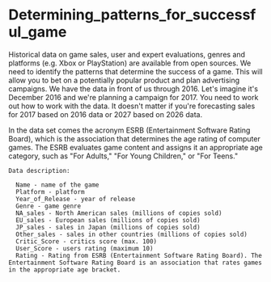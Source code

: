 # Determining_patterns_for_successful_game

Historical data on game sales, user and expert evaluations, genres and platforms (e.g. Xbox or PlayStation) are available from open sources. We need to identify the patterns that determine the success of a game. This will allow you to bet on a potentially popular product and plan advertising campaigns.
We have the data in front of us through 2016. Let's imagine it's December 2016 and we're planning a campaign for 2017. You need to work out how to work with the data. It doesn't matter if you're forecasting sales for 2017 based on 2016 data or 2027 based on 2026 data.

In the data set comes the acronym ESRB (Entertainment Software Rating Board), which is the association that determines the age rating of computer games. The ESRB evaluates game content and assigns it an appropriate age category, such as "For Adults," "For Young Children," or "For Teens."

```
Data description:

  Name - name of the game
  Platform - platform
  Year_of_Release - year of release
  Genre - game genre
  NA_sales - North American sales (millions of copies sold)
  EU_sales - European sales (millions of copies sold)
  JP_sales - sales in Japan (millions of copies sold)
  Other_sales - sales in other countries (millions of copies sold)
  Critic_Score - critics score (max. 100)
  User_Score - users rating (maximum 10)
  Rating - Rating from ESRB (Entertainment Software Rating Board). The Entertainment Software Rating Board is an association that rates games in the appropriate age bracket.
  
```  
